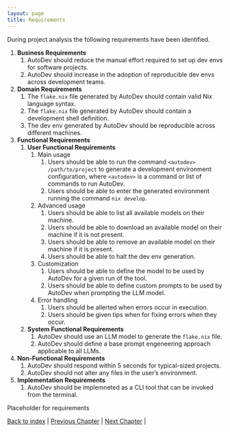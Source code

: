```yaml
---
layout: page
title: Requirements
---
```


<!-- TODO check if these are correct -->

During project analysis the following requirements have been identified.

1. **Business Requirements**
    1. AutoDev should reduce the manual effort required to set up dev envs for software projects.
    1. AutoDev should increase in the adoption of reproducible dev envs across development teams.
1. **Domain Requirements**
    1. The `flake.nix` file generated by AutoDev should contain valid Nix language syntax.
    1. The `flake.nix` file generated by AutoDev should contain a development shell definition.
    1. The dev env generated by AutoDev should be reproducible across different machines.
1. **Functional Requirements**
    1. **User Functional Requirements**
        1. Main usage
            1. Users should be able to run the command `<autodev> /path/to/project` to generate a development environment configuration, where `<autodev>` is a command or list of commands to run AutoDev.
            1. Users should be able to enter the generated environment running the command `nix develop`.
        1. Advanced usage
            1. Users should be able to list all available models on their machine.
            1. Users should be able to download an available model on their machine if it is not present.
            1. Users should be able to remove an available model on their machine if it is present.
            1. Users should be able to halt the dev env generation.
        1. Customization
            1. Users should be able to define the model to be used by AutoDev for a given run of the tool.
            1. Users should be able to define custom prompts to be used by AutoDev when prompting the LLM model.
        1. Error handling
            1. Users should be allerted when errors occur in execution.
            1. Users should be given tips when for fixing errors when they occur.
    1. **System Functional Requirements**
        1. AutoDev should use an LLM model to generate the `flake.nix` file.
        1. AutoDev should define a base prompt engeneering approach applicable to all LLMs.
1. **Non-Functional Requirements**
    1. AutoDev should respond within 5 seconds for typical-sized projects.
    1. AutoDev should not alter any files in the user’s environment.
1. **Implementation Requirements**
    1. AutoDev should be implemneted as a CLI tool that can be invoked from the terminal.

Placeholder for requirements

[Back to index](./index.md) |
[Previous Chapter](./introduction.md) |
[Next Chapter](./architectural-design.md) |
